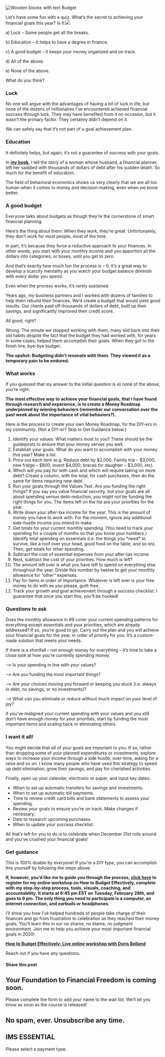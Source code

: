 ![Wooden blocks with text Budget](https://yourfinanciallaunchpad.com/wp-content/uploads/elementor/thumbs/budget-iStock-1089284616-scaled-qdc6cnxt0dgvd1q50bo5tdi1fz68bk0t8wtuk2dwnc.jpg "Wooden blocks with text Budget")

Let’s have some fun with a quiz. What’s the secret to achieving your financial goals this year? Is it:![](http://yflmainprod.wpengine.com/wp-content/uploads/2020/01/budget-iStock-1089284616-300x200.jpg)

a) Luck – Some people get all the breaks.

b) Education – It helps to have a degree in finance.

c) A good budget – It keeps your money organized and on track.

d) All of the above.

e) None of the above.

What do you think?

### Luck

No one will argue with the advantages of having a bit of luck in life, but none of the dozens of millionaires I’ve encountered achieved financial success through luck. They may have benefited from it on occasion, but it wasn’t the primary factor. They certainly didn’t depend on it.

We can safely say that it’s not part of a goal achievement plan.

### Education

It definitely helps, but again, it’s not a guarantee of success with your goals.

In **[my book](https://yflmainprod.wpengine.com/store/book/),** I tell the story of a woman whose husband, a financial planner, left her saddled with thousands of dollars of debt after his sudden death. So much for the benefit of education.

The field of behavioral economics shows us very clearly that we are all too human when it comes to money and decision-making, even when we know better.

### A good budget

Everyone talks about budgets as though they’re the cornerstone of smart financial planning.

Here’s the thing about them: When they work, they’re great. Unfortunately, they don’t work for most people, most of the time.

In part, it’s because they force a reductive approach to your finances. In other words, you start with your monthly income and you apportion all the dollars into categories, or boxes, until you get to zero.

And that’s exactly how much fun the process is – 0. It’s a great way to develop a scarcity mentality as you watch your budget balance diminish with every dollar you spend.

Even when the process works, it’s rarely sustained.

Years ago, my business partners and I worked with dozens of families to help them rebuild their finances. We’d create a budget that would yield good results. Our clients paid off thousands of dollars of debt, built up their savings, and significantly improved their credit score.

All good, right?

Wrong. The minute we stopped working with them, many slid back into their old habits despite the fact that the budget they had worked with, for years in some cases, helped them accomplish their goals. When they got to the finish line, bye-bye budget.

**The upshot: Budgeting didn’t resonate with them. They viewed it as a temporary pain to be endured.**

### What works

If you guessed that my answer to the initial question is e) none of the above, you’re right.

**The most effective way to achieve your financial goals, that I have found through research and experience, is to create a Money Roadmap** **underpinned by winning behaviors (remember our conversation over the past week about the importance of vital behaviors?).**

Here is the process to create your own Money Roadmap, for the DIY-ers in my community. (Not a DIY-er? Skip to Get Guidance below.)

1. Identify your values. What matters most to you? These should be the guideposts to ensure that your money serves you well.
2. Establish your goals. What do you want to accomplish with your money this year? Make a list.
3. Price out each item (e.g. Reduce debt by $2,000; Family trip – $3,000; new fridge – $800, invest $4,000; braces for daughter – $3,000, etc).
4. Which will you pay for with cash and which will require taking on more debt? Create a column, with the total, for cash purchases, then do the same for items requiring new debt.
5. Run your goals through the Values Test. Are you funding the right things? If you say you value financial security, but your goals are all about spending versus debt-reduction, you might not be funding the right things for you. The items left on the list are your priorities for the year.
6. Write down your after-tax income for the year. This is the amount of money you have to work with. For the moment, ignore any additional side-hustle income you intend to make.
7. Get totals for your current monthly spending. (You need to track your spending for a couple of months so that you know your numbers.) Identify total spending on essentials (i.e. the things you \*need\* to survive, like a roof over your head, good food on the table, and so on). Then, get totals for other spending.
8. Subtract the cost of essential expenses from your after-tax income.
9. Next, subtract the cost of your priorities. How much is left?
10. The amount left over is what you have left to spend on everything else throughout the year. Divide this number by twelve to get your monthly allowance for “other” expenses.
11. Pay for items in order of importance. Whatever is left over is your free money to do with as you please, guilt-free.
12. Track your growth and goal achievement through a success checklist. I guarantee that once you start this, you’ll be hooked!

### Questions to ask

Does the monthly allowance in #9 cover your current spending patterns for everything except essentials and your priorities, which are already addressed? If so, you’re good to go. Carry out the plan and you will achieve your financial goals for the year, in order of priority for you. It’s a custom-made solution that meets your needs.

If there is a shortfall – not enough money for everything – it’s time to take a close look at how you’re currently spending money.

–> Is your spending in line with your values?

–> Are you funding the most important things?

–> Are your choices moving you forward or keeping you stuck (i.e. always in debt, no savings, or no investments)?

–> What can you eliminate or reduce without much impact on your level of joy?

If you’ve realigned your current spending with your values and you still don’t have enough money for your priorities, start by funding the most important items and scaling back or eliminating others.

### I want it all!

You might decide that *all* of your goals are important to you. If so, rather than dropping some of your planned expenditures or investments, explore ways to increase your income through a side hustle, over-time, asking for a raise and so on. I know many people who have used this strategy to speed up debt elimination, grow their savings, and pay for cherished activities.

Finally, open up your calendar, electronic or paper, and input key dates:

- When to set up automatic transfers for savings and investments.
- When to set up automatic bill payments.
- Time to review credit card bills and bank statements to assess your spending.
- Review your goals to ensure you’re on track. Make changes if necessary.
- Date to research upcoming purchases.
- When to update your success checklist.

All that’s left for you to do is to celebrate when December 31st rolls around and you’ve crushed your financial goals!

### Get guidance

This is 100% doable by everyone! If you’re a DIY type, you can accomplish this yourself by following the steps above.

**If, however, you’d like me to guide you through the process, [click here](https://yflmainprod.wpengine.com/events/january-28th-2020-womens-money-group-workshop/) to register for my online workshop on How to Budget Effectively, complete with my step-by-step process, tools, visuals, coaching, and accountability. It starts at 6:45 pm EST on Tuesday, February 28th, and goes to 9 pm. The only thing you need to participate is a computer, an internet connection, and earbuds or headphones.**

I’ll show you how I’ve helped hundreds of people take charge of their finances and go from frustration to celebration as they reached their money goals. You’ll learn this in our no shame, no blame, no judgment environment. Join me to help you achieve your most important financial goals in 2020!

**[How to Budget Effectively: Live online workshop with Doris Belland](https://yflmainprod.wpengine.com/events/january-28th-2020-womens-money-group-workshop/)**

Reach out if you have any questions.

#### Share this post

## Your Foundation to Financial Freedom is coming soon.

Please complete the form to add your name to the wait list. We’ll let you know as soon as the course is released!

## No spam, ever. Unsubscribe any time.

## IMS ESSENTIAL

Please select a payment type: